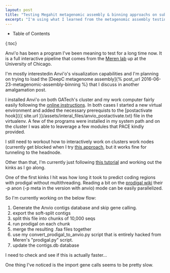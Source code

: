 ```yaml
---
layout: post
title: "Testing Megahit metagenomic assembly & binning approachs on subsampled metagenomes"
excerpt: "I'm using what I learned from the metagenomic assembly testing to do a more involved run on a subset of the data while I wait for resources on the cluster to become available to run the full dataset."
---
```


* Table of Contents

{:toc}

Anvi'o has been a program I've been meaning to test for a long time now. It is a full interactive pipeline that comes from the [Meren lab](http://merenlab.org/) up at the University of Chicago.

I'm mostly interestedin Anvi'o's visualization capabilities and I'm planning on trying to load the [DeepC metagenome assembly]{% post_url 2016-06-23-metagenomic-assembly-binning %} that I discuss in another amalgamation post.

I installed Anvi'o on both GATech's cluster and my work computer fairly easily following the [online instructions](http://merenlab.org/2016/06/26/installation-v2/). In both cases I started a new virtual environment and added the necessary prerequists to the [postactivate hook]({{ site.url }}/assets/interal_files/anvio_postactivate.txt) file in the virtualenv. A few of the programs were installed in my system path and on the cluster I was able to leaverage a few modules that PACE kindly provided.

I still need to workout how to interactively work on clusters work nodes (currently get blocked when I try [this approach](http://merenlab.org/2015/11/28/visualizing-from-a-server/), but it works fine for tunneling to the headnode.

Other than that, I'm currently just following [this tutorial](http://merenlab.org/2016/06/22/anvio-tutorial-v2/) and working out the kinks as I go along.

One of the first kinks I hit was how long it took to predict coding regions with prodigal without multithreading. Reading a bit on the [prodigal wiki](https://github.com/hyattpd/prodigal/wiki) their -p anon (-p meta in the version with anvio) mode can be easily parallelized.

So I'm currently working on the below flow:
1. Generate the Anvio contigs database and skip gene calling.
2. export the soft-split contigs
3. split this file into chunks of 10,000 seqs
4. run prodigal on each chunk
5. merge the resulting .faa files together
6. use my convert_prodigal_to_anvio.py script that is entirely hacked from Meren's "prodigal.py" script.
7. update the contigs.db database

I need to check and see if this is actually faster...

One thing I've noticed is the import gene calls seems to be pretty slow. 